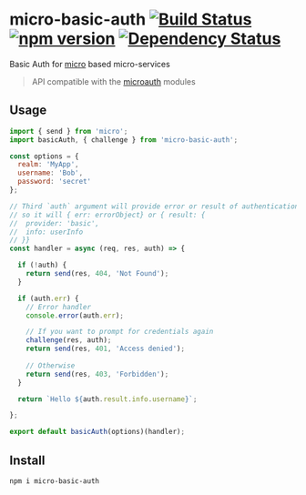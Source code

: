 # micro-basic-auth [![Build Status](https://travis-ci.org/bealearts/micro-basic-auth.png?branch=master)](https://travis-ci.org/bealearts/micro-basic-auth) [![npm version](https://badge.fury.io/js/micro-basic-auth.svg)](http://badge.fury.io/js/micro-basic-auth) [![Dependency Status](https://david-dm.org/bealearts/micro-basic-auth.png)](https://david-dm.org/bealearts/micro-basic-auth)

Basic Auth for [micro](https://github.com/zeit/micro) based micro-services

> API compatible with the [microauth](https://github.com/microauth/microauth) modules

## Usage
```js
import { send } from 'micro';
import basicAuth, { challenge } from 'micro-basic-auth';

const options = {
  realm: 'MyApp',
  username: 'Bob',
  password: 'secret'
};

// Third `auth` argument will provide error or result of authentication
// so it will { err: errorObject} or { result: {
//  provider: 'basic',
//  info: userInfo
// }}
const handler = async (req, res, auth) => {

  if (!auth) {
    return send(res, 404, 'Not Found');
  }

  if (auth.err) {
    // Error handler
    console.error(auth.err);

    // If you want to prompt for credentials again
    challenge(res, auth);
    return send(res, 401, 'Access denied');
    
    // Otherwise
    return send(res, 403, 'Forbidden');
  }

  return `Hello ${auth.result.info.username}`;

};

export default basicAuth(options)(handler);
```

## Install
```shell
npm i micro-basic-auth
```
